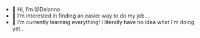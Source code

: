 - 👋 Hi, I’m @Delanna
- 👀 I’m interested in finding an easier way to do my job...
- 🌱 I’m currently learning everything! I literally have no idea what I'm doing yet...

<!---
Delanna/Delanna is a ✨ special ✨ repository because its `README.md` (this file) appears on your GitHub profile.
You can click the Preview link to take a look at your changes.
--->
